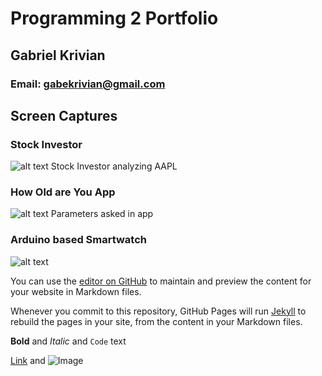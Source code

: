 # Programming 2 Portfolio
## Gabriel Krivian
### Email: gabekrivian@gmail.com

## Screen Captures

### Stock Investor

![alt text](https://9595015.github.io/Programming2Portfolio/StockInvestorProject/stockinvestor.png "Stock Investor analyzing AAPL")
Stock Investor analyzing AAPL

### How Old are You App

![alt text](https://9595015.github.io/Programming2Portfolio/HowOldAreYou/whatbeurage.png "Logo Title Text 1")
Parameters asked in app

### Arduino based Smartwatch

![alt text](https://9595015.github.io/Programming2Portfolio/pic1.png "Logo Title Text 1")





You can use the [editor on GitHub](https://github.com/9595015/Programming2Portfolio/edit/master/README.md) to maintain and preview the content for your website in Markdown files.

Whenever you commit to this repository, GitHub Pages will run [Jekyll](https://jekyllrb.com/) to rebuild the pages in your site, from the content in your Markdown files.



**Bold** and _Italic_ and `Code` text

[Link](url) and ![Image](src)
```

